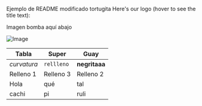 Ejemplo de README modificado
tortugita
Here's our logo (hover to see the title text):

Imagen bomba aquí abajo 




![Image](https://github.com/user-attachments/assets/3e12cfb4-c3b2-48d2-bde1-db32ba2ddd35)


Tabla | Super | Guay
--- | --- | ---
*curvatura* | `rellleno` | **negritaaa**
 Relleno 1|  Relleno 3| Relleno 2
 Hola|qué|tal
 cachi|pi|ruli
